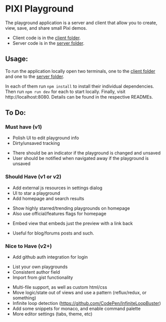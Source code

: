 # PIXI Playground

The playground application is a server and client that allow you to create, view, save,
and share small Pixi demos.

- Client code is in the [client folder][cf].
- Server code is in the [server folder][sf].

## Usage:

To run the application locally open two terminals, one to the [client folder][cf] and one to the [server folder][sf].

In each of them run `npm install` to install their individual dependencies. Then run `npm run dev` for each to start
locally. Finally, visit http://localhost:8080. Details can be found in the respective READMEs.

[cf]: client/
[sf]: server/

## To Do:

### Must have (v1)

- Polish UI to edit playground info
- Dirty/unsaved tracking
 * There should be an indicator if the playground is changed and unsaved
 * User should be notified when navigated away if the playground is unsaved

### Should Have (v1 or v2)

- Add external js resources in settings dialog
- UI to star a playground
- Add homepage and search results
 * Show highly starred/trending playgrounds on homepage
 * Also use official/features flags for homepage
- Embed view that embeds just the preview with a link back
 * Useful for blog/forums posts and such.

### Nice to Have (v2+)

- Add github auth integration for login
 * List your own playgrounds
 * Consistent author field
 * Import from gist functionality
- Multi-file support, as well as custom html/css
- Move logic/state out of views and use a pattern (reflux/redux, or something)
- Infinite loop detection (https://github.com/CodePen/InfiniteLoopBuster)
- Add some snippets for monaco, and enable command palette
- More editor settings (tabs, theme, etc)
